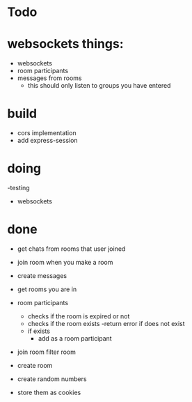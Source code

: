 # Todo

# websockets things:

- websockets
- room participants
- messages from rooms
  - this should only listen to groups you have entered

# build

- cors implementation
- add express-session

# doing

-testing

- websockets

# done

- get chats from rooms that user joined
- join room when you make a room
- create messages
- get rooms you are in

- room participants

  - checks if the room is expired or not
  - checks if the room exists
    -return error if does not exist
  - if exists
    - add as a room participant

- join room filter room
- create room
- create random numbers
- store them as cookies
